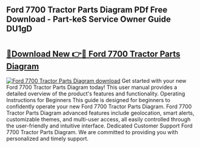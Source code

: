## Ford 7700 Tractor Parts Diagram PDf Free Download - Part-keS Service Owner Guide DU1gD

# <h2><a href="http://dfi89jj.blite.top/?on=Ford+7700+Tractor+Parts+Diagram">🔗Download New 👉🔴 Ford 7700 Tractor Parts Diagram</a></h2>

[![Ford 7700 Tractor Parts Diagram download](https://i.imgur.com/lujVjoI.png)](http://dfi89jj.blite.top/?on=Ford+7700+Tractor+Parts+Diagram)
Get started with your new Ford 7700 Tractor Parts Diagram today! This user manual provides a detailed overview of the product's features and functionality. Operating Instructions for Beginners This guide is designed for beginners to confidently operate your new Ford 7700 Tractor Parts Diagram. Ford 7700 Tractor Parts Diagram advanced features include geolocation, smart alerts, customizable themes, and multi-user access, all easily controlled through the user-friendly and intuitive interface. Dedicated Customer Support Ford 7700 Tractor Parts Diagram. We are committed to providing you with personalized and timely support.
